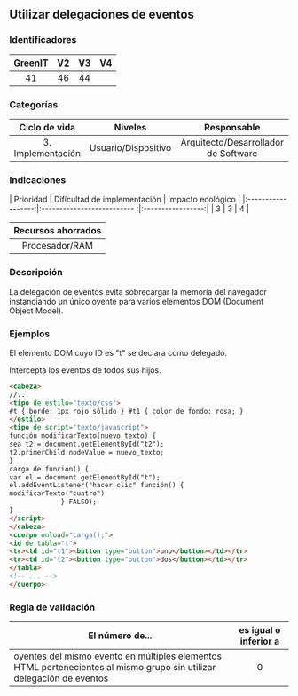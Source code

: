 ## Utilizar delegaciones de eventos

 ### Identificadores

 | GreenIT | V2 | V3 | V4 |
 |:-------:|:---:|:---:|:----:|
 | 41 | 46 | 44 | |

 ### Categorías

 | Ciclo de vida | Niveles | Responsable |
 |:-----------------:|:-----------:|:----------------------------:|
 | 3. Implementación | Usuario/Dispositivo | Arquitecto/Desarrollador de Software |

 ### Indicaciones

 | Prioridad | Dificultad de implementación | Impacto ecológico |
 |:------------------:|:-------------------------- :|:-----------------:|
 | 3 | 3 | 4 |

 | Recursos ahorrados |
 |:---------------------------------------------------------:|
 | Procesador/RAM |

 ### Descripción

La delegación de eventos evita sobrecargar la memoria del navegador instanciando un único oyente para varios elementos DOM (Document Object Model).

 ### Ejemplos

El elemento DOM cuyo ID es "t" se declara como delegado.

Intercepta los eventos de todos sus hijos.

 ```html
 <cabeza>
 //...
 <tipo de estilo="texto/css">
 #t { borde: 1px rojo sólido } #t1 { color de fondo: rosa; }
 </estilo>
 <tipo de script="texto/javascript">
 función modificarTexto(nuevo_texto) {
 sea t2 = document.getElementById("t2");
 t2.primerChild.nodeValue = nuevo_texto;
 }
 carga de función() {
 var el = document.getElementById("t");
 el.addEventListener("hacer clic" función() {
 modificarTexto("cuatro")
              } FALSO);
 }
 </script>
 </cabeza>
 <cuerpo onload="carga();">
 <id de tabla="t">
 <tr><td id="t1"><button type="button">uno</button></td></tr>
 <tr><td id="t2"><button type="button">dos</button></td></tr>
 </tabla>
 <!-- ... -->
 </cuerpo>
 ```

 ### Regla de validación

 | El número de... | es igual o inferior a  |
 |--------------------------------------------------------------------------------------------------------------------|:------------------------:|
 | oyentes del mismo evento en múltiples elementos HTML pertenecientes al mismo grupo sin utilizar delegación de eventos | 0 |
